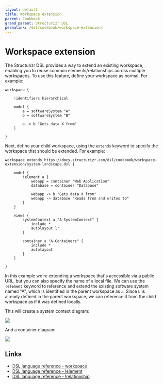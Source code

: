 ```yaml
---
layout: default
title: Workspace extension
parent: Cookbook
grand_parent: Structurizr DSL
permalink: /dsl/cookbook/workspace-extension/
---
```


# Workspace extension

The Structurizr DSL provides a way to extend an existing workspace, enabling you to reuse common elements/relationships across multiple workspaces. To use this feature, define your workspace as normal. For example:

```
workspace {

    !identifiers hierarchical

    model {
        a = softwareSystem "A"
        b = softwareSystem "B"
        
        a -> b "Gets data X from"
    }
        
}
```

Next, define your child workspace, using the `extends` keyword to specify the workspace that should be extended. For example:

```
workspace extends https://docs.structurizr.com/dsl/cookbook/workspace-extension/system-landscape.dsl {

    model {
        !element a {
            webapp = container "Web Application"
            database = container "Database"
            
            webapp -> b "Gets data X from"
            webapp -> database "Reads from and writes to"
        }
    }
    
    views {
        systemContext a "A-SystemContext" {
            include *
            autolayout lr
        }

        container a "A-Containers" {
            include *
            autolayout
        }
    }
    
}
```

In this example we're extending a workspace that's accessible via a public URL, but you can also specify the name of a local file. We can use the `!element` keyword to reference and extend the existing software system named "A", which is identified in the parent workspace as `a`. Since `b` is already defined in the parent workspace, we can reference it from the child workspace as if it was defined locally. 

This will create a system context diagram:

[![](A-SystemContext.png)](http://structurizr.com/dsl?src=https://docs.structurizr.com/dsl/cookbook/workspace-extension/a.dsl&view=A-SystemContext)

And a container diagram:

[![](A-Containers.png)](http://structurizr.com/dsl?src=https://docs.structurizr.com/dsl/cookbook/workspace-extension/a.dsl&view=A-Containers)

## Links

- [DSL language reference - workspace](/dsl/language#workspace)
- [DSL language reference - !element](/dsl/language#element-1)
- [DSL language reference - !relationship](/dsl/language#relationship-1)